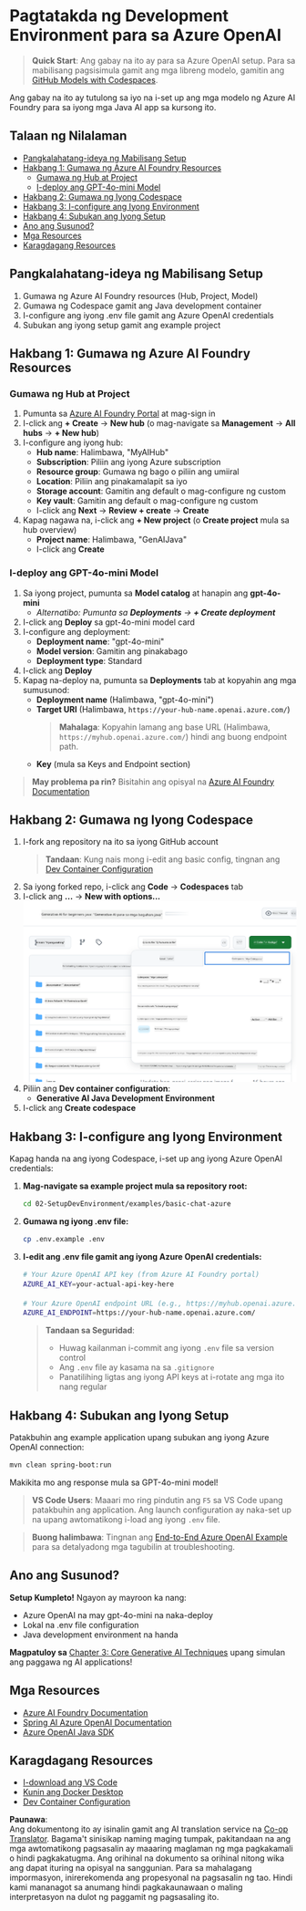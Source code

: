 <!--
CO_OP_TRANSLATOR_METADATA:
{
  "original_hash": "bfdb4b4eadbee3a59ef742439f58326a",
  "translation_date": "2025-07-27T13:20:59+00:00",
  "source_file": "02-SetupDevEnvironment/getting-started-azure-openai.md",
  "language_code": "tl"
}
-->
# Pagtatakda ng Development Environment para sa Azure OpenAI

> **Quick Start**: Ang gabay na ito ay para sa Azure OpenAI setup. Para sa mabilisang pagsisimula gamit ang mga libreng modelo, gamitin ang [GitHub Models with Codespaces](./README.md#quick-start-cloud).

Ang gabay na ito ay tutulong sa iyo na i-set up ang mga modelo ng Azure AI Foundry para sa iyong mga Java AI app sa kursong ito.

## Talaan ng Nilalaman

- [Pangkalahatang-ideya ng Mabilisang Setup](../../../02-SetupDevEnvironment)
- [Hakbang 1: Gumawa ng Azure AI Foundry Resources](../../../02-SetupDevEnvironment)
  - [Gumawa ng Hub at Project](../../../02-SetupDevEnvironment)
  - [I-deploy ang GPT-4o-mini Model](../../../02-SetupDevEnvironment)
- [Hakbang 2: Gumawa ng Iyong Codespace](../../../02-SetupDevEnvironment)
- [Hakbang 3: I-configure ang Iyong Environment](../../../02-SetupDevEnvironment)
- [Hakbang 4: Subukan ang Iyong Setup](../../../02-SetupDevEnvironment)
- [Ano ang Susunod?](../../../02-SetupDevEnvironment)
- [Mga Resources](../../../02-SetupDevEnvironment)
- [Karagdagang Resources](../../../02-SetupDevEnvironment)

## Pangkalahatang-ideya ng Mabilisang Setup

1. Gumawa ng Azure AI Foundry resources (Hub, Project, Model)
2. Gumawa ng Codespace gamit ang Java development container
3. I-configure ang iyong .env file gamit ang Azure OpenAI credentials
4. Subukan ang iyong setup gamit ang example project

## Hakbang 1: Gumawa ng Azure AI Foundry Resources

### Gumawa ng Hub at Project

1. Pumunta sa [Azure AI Foundry Portal](https://ai.azure.com/) at mag-sign in
2. I-click ang **+ Create** → **New hub** (o mag-navigate sa **Management** → **All hubs** → **+ New hub**)
3. I-configure ang iyong hub:
   - **Hub name**: Halimbawa, "MyAIHub"
   - **Subscription**: Piliin ang iyong Azure subscription
   - **Resource group**: Gumawa ng bago o piliin ang umiiral
   - **Location**: Piliin ang pinakamalapit sa iyo
   - **Storage account**: Gamitin ang default o mag-configure ng custom
   - **Key vault**: Gamitin ang default o mag-configure ng custom
   - I-click ang **Next** → **Review + create** → **Create**
4. Kapag nagawa na, i-click ang **+ New project** (o **Create project** mula sa hub overview)
   - **Project name**: Halimbawa, "GenAIJava"
   - I-click ang **Create**

### I-deploy ang GPT-4o-mini Model

1. Sa iyong project, pumunta sa **Model catalog** at hanapin ang **gpt-4o-mini**
   - *Alternatibo: Pumunta sa **Deployments** → **+ Create deployment***
2. I-click ang **Deploy** sa gpt-4o-mini model card
3. I-configure ang deployment:
   - **Deployment name**: "gpt-4o-mini"
   - **Model version**: Gamitin ang pinakabago
   - **Deployment type**: Standard
4. I-click ang **Deploy**
5. Kapag na-deploy na, pumunta sa **Deployments** tab at kopyahin ang mga sumusunod:
   - **Deployment name** (Halimbawa, "gpt-4o-mini")
   - **Target URI** (Halimbawa, `https://your-hub-name.openai.azure.com/`) 
      > **Mahalaga**: Kopyahin lamang ang base URL (Halimbawa, `https://myhub.openai.azure.com/`) hindi ang buong endpoint path.
   - **Key** (mula sa Keys and Endpoint section)

> **May problema pa rin?** Bisitahin ang opisyal na [Azure AI Foundry Documentation](https://learn.microsoft.com/azure/ai-foundry/how-to/create-projects?tabs=ai-foundry&pivots=hub-project)

## Hakbang 2: Gumawa ng Iyong Codespace

1. I-fork ang repository na ito sa iyong GitHub account
   > **Tandaan**: Kung nais mong i-edit ang basic config, tingnan ang [Dev Container Configuration](../../../.devcontainer/devcontainer.json)
2. Sa iyong forked repo, i-click ang **Code** → **Codespaces** tab
3. I-click ang **...** → **New with options...**
![creating a codespace with options](../../../translated_images/codespaces.9945ded8ceb431a58e8bee7f212e8c62b55733b7e302fd58194fadc95472fa3c.tl.png)
4. Piliin ang **Dev container configuration**: 
   - **Generative AI Java Development Environment**
5. I-click ang **Create codespace**

## Hakbang 3: I-configure ang Iyong Environment

Kapag handa na ang iyong Codespace, i-set up ang iyong Azure OpenAI credentials:

1. **Mag-navigate sa example project mula sa repository root:**
   ```bash
   cd 02-SetupDevEnvironment/examples/basic-chat-azure
   ```

2. **Gumawa ng iyong .env file:**
   ```bash
   cp .env.example .env
   ```

3. **I-edit ang .env file gamit ang iyong Azure OpenAI credentials:**
   ```bash
   # Your Azure OpenAI API key (from Azure AI Foundry portal)
   AZURE_AI_KEY=your-actual-api-key-here
   
   # Your Azure OpenAI endpoint URL (e.g., https://myhub.openai.azure.com/)
   AZURE_AI_ENDPOINT=https://your-hub-name.openai.azure.com/
   ```

   > **Tandaan sa Seguridad**: 
   > - Huwag kailanman i-commit ang iyong `.env` file sa version control
   > - Ang `.env` file ay kasama na sa `.gitignore`
   > - Panatilihing ligtas ang iyong API keys at i-rotate ang mga ito nang regular

## Hakbang 4: Subukan ang Iyong Setup

Patakbuhin ang example application upang subukan ang iyong Azure OpenAI connection:

```bash
mvn clean spring-boot:run
```

Makikita mo ang response mula sa GPT-4o-mini model!

> **VS Code Users**: Maaari mo ring pindutin ang `F5` sa VS Code upang patakbuhin ang application. Ang launch configuration ay naka-set up na upang awtomatikong i-load ang iyong `.env` file.

> **Buong halimbawa**: Tingnan ang [End-to-End Azure OpenAI Example](./examples/basic-chat-azure/README.md) para sa detalyadong mga tagubilin at troubleshooting.

## Ano ang Susunod?

**Setup Kumpleto!** Ngayon ay mayroon ka nang:
- Azure OpenAI na may gpt-4o-mini na naka-deploy
- Lokal na .env file configuration
- Java development environment na handa

**Magpatuloy sa** [Chapter 3: Core Generative AI Techniques](../03-CoreGenerativeAITechniques/README.md) upang simulan ang paggawa ng AI applications!

## Mga Resources

- [Azure AI Foundry Documentation](https://learn.microsoft.com/azure/ai-services/)
- [Spring AI Azure OpenAI Documentation](https://docs.spring.io/spring-ai/reference/api/clients/azure-openai-chat.html)
- [Azure OpenAI Java SDK](https://learn.microsoft.com/java/api/overview/azure/ai-openai-readme)

## Karagdagang Resources

- [I-download ang VS Code](https://code.visualstudio.com/Download)
- [Kunin ang Docker Desktop](https://www.docker.com/products/docker-desktop)
- [Dev Container Configuration](../../../.devcontainer/devcontainer.json)

**Paunawa**:  
Ang dokumentong ito ay isinalin gamit ang AI translation service na [Co-op Translator](https://github.com/Azure/co-op-translator). Bagama't sinisikap naming maging tumpak, pakitandaan na ang mga awtomatikong pagsasalin ay maaaring maglaman ng mga pagkakamali o hindi pagkakatugma. Ang orihinal na dokumento sa orihinal nitong wika ang dapat ituring na opisyal na sanggunian. Para sa mahalagang impormasyon, inirerekomenda ang propesyonal na pagsasalin ng tao. Hindi kami mananagot sa anumang hindi pagkakaunawaan o maling interpretasyon na dulot ng paggamit ng pagsasaling ito.